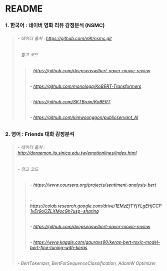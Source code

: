 # README


### 1. 한국어 : 네이버 영화 리뷰 감정분석 (NSMC)

> ######   - 데이터 출처 : https://github.com/e9t/nsmc.git
> ######   - 참고 코드 
>  > ######   - https://github.com/deepseasw/bert-naver-movie-review
>  > ######   - https://github.com/monologg/KoBERT-Transformers
>  > ######   - https://github.com/SKTBrain/KoBERT
>  > ######   - https://github.com/kimwoonggon/publicservant_AI
   
                

### 2. 영어 : Friends 대화 감정분석

> ######   - 데이터 출처 : http://doraemon.iis.sinica.edu.tw/emotionlines/index.html
> ######   - 참고 코드
>  > ######   - https://www.coursera.org/projects/sentiment-analysis-bert
>  > ######   - https://colab.research.google.com/drive/1EMzEfTYjYLgEHjCCP1vEr9oOZLXMocGh?usp=sharing
>  > ######   - https://github.com/deepseasw/bert-naver-movie-review
>  > ######   - https://www.kaggle.com/gauravs90/keras-bert-toxic-model-bert-fine-tuning-with-keras
> ######   - BertTokenizer, BertForSequenceClassification, AdamW Optimizer

